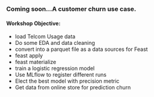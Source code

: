 ### Coming soon...A customer churn use case.

#### Workshop Objective:

 * load Telcom Usage data
 * Do some EDA and data cleaning
 * convert into a parquet file as a data sources for Feast
 * feast apply
 * feast materialize
 * train a logistic regression model
 * Use MLflow to register different runs
 * Elect the best model with precision metric
 * Get data from online store for prediction churn
